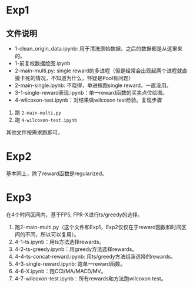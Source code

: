 # Exp1

## 文件说明

- 1-clean_origin_data.ipynb: 用于清洗原始数据，之后的数据都是从这里来的。
- 1-前复权数据绘图.ipynb
- 2-main-multi.py: single reward的多进程（但是经常会出现起两个进程就直接卡死的情况，不知道为什么，怀疑是Pool有问题）
- 2-main-single.ipynb: 不晓得，单进程跑single reward，一直没用。
- 3-1-single-reward表现.ipynb：单一reward函数的买卖点位绘图。
- 4-wilcoxon-test.ipynb：对结果做wilcoxon test检验。复现步骤

1. 跑 `2-main-multi.py`
2. 跑 `4-wilcoxon-test.ipynb`

其他文件按需求跑即可。

# Exp2

基本同上，除了reward函数是regularized。

# Exp3

在4个时间区间内，基于FP5, FPR-X进行ts/greedy的选择。

1. 跑2-main-multi.py（这个文件和Exp1，Exp2仅仅在于reward函数和时间区间的不同，所以可以复用）。
2. 4-1-ts.ipynb：用ts方法选择rewards。
3. 4-2-ts-greedy.ipynb：用greedy方法选择rewards。
4. 4-4-ts-concat-reward.ipynb: 用ts/greedy方法组装选择的rewards。
5. 4-3-single-reward.ipynb: 跑单一reward函数。
6. 4-6-X.ipynb：跑CCI/MA/MACD/MV。
7. 4-7-wilcoxon-test.ipynb：所有rewards和方法跑wilcoxon test。
